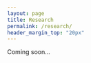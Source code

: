 ```yaml
---
layout: page
title: Research
permalink: /research/
header_margin_top: "20px"
---
```


Coming soon...



